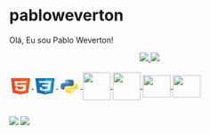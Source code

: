 # pabloweverton

Olá, Eu sou Pablo Weverton!

<div align="center">
  <a href="https://github.com/pablo-weverton">
  <img height="180em" src="https://github-readme-stats.vercel.app/api?username=pablo-weverton&show_icons=true&theme=dark&include_all_commits=true&count_private=true"/>
  <img height="180em" src="https://github-readme-stats.vercel.app/api/top-langs/?username=pablo-weverton&layout=compact&langs_count=7&theme=dark"/>
</div>

<div>
  <div style="display: inline_block"><br>
  <img align="center" height="30" width="40" src="https://raw.githubusercontent.com/devicons/devicon/master/icons/html5/html5-original.svg">
  <img align="center" height="30" width="40" src="https://raw.githubusercontent.com/devicons/devicon/master/icons/css3/css3-original.svg">
  <img align="center" height="30" width="40" src="https://raw.githubusercontent.com/devicons/devicon/master/icons/python/python-original.svg">
  <img align="center" height="50" width="50" src="https://cdn.jsdelivr.net/gh/devicons/devicon/icons/django/django-original.svg" />
  <img align="center" height="50" width="50" stroke="rgb(255,255,255)" src="https://cdn.jsdelivr.net/gh/devicons/devicon/icons/flask/flask-original-wordmark.svg" />
  <img align="center" height="40" width="50" src="https://cdn.jsdelivr.net/gh/devicons/devicon/icons/mysql/mysql-original-wordmark.svg" />
  <img align="center" height="40" width="50" src="https://cdn.jsdelivr.net/gh/devicons/devicon/icons/postgresql/postgresql-plain-wordmark.svg" />
</div>
  
  ##
  
  <div>
    <a href = "pablowverton321@gmail.com"><img src="https://img.shields.io/badge/-Gmail-%23333?style=for-the-badge&logo=gmail&logoColor=white" target="_blank"></a>
    <a href="https://www.linkedin.com/in/pablo-weverton" target="_blank"><img src="https://img.shields.io/badge/-LinkedIn-%230077B5?style=for-the-badge&logo=linkedin&logoColor=white" target="_blank"></a> 
    
  </div>
